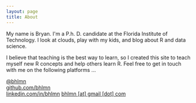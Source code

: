 ```yaml
---
layout: page
title: About
---
```


My name is Bryan. I'm a P.h. D. candidate at the Florida Institute of Technology. I look at clouds, play with my kids, and blog about R and data science.

I believe that teaching is the best way to learn, so I created this site to teach myself new R concepts and help others learn R. Feel free to get in touch with me on the following platforms ...

<i class="icon-twitter"></i> [@bhlmn](https://twitter.com/bhlmn)  
<i class="icon-octopus"></i> [github.com/bhlmn](https://github.com/bhlmn)  
<i class="icon-linked_in"></i> [linkedin.com/in/bhlmn](https://www.linkedin.com/in/bhlmn)
<i class="icon-at"></i> <a href="mailto: bhlmn@gmail.com">bhlmn [at] gmail [dot] com</a>
